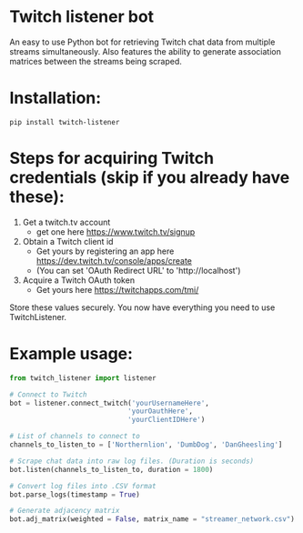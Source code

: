 # Twitch listener bot

An easy to use Python bot for retrieving Twitch chat data from multiple streams simultaneously. Also features the ability to generate association matrices between the streams being scraped. 

# Installation:
```
pip install twitch-listener
```


# Steps for acquiring Twitch credentials (skip if you already have these):
1) Get a twitch.tv account 
	- get one here https://www.twitch.tv/signup
2) Obtain a Twitch client id
	- Get yours by registering an app here https://dev.twitch.tv/console/apps/create
	- (You can set 'OAuth Redirect URL' to 'http://localhost')
3) Acquire a Twitch OAuth token
	- Get yours here https://twitchapps.com/tmi/

Store these values securely. You now have everything you need to use TwitchListener.

# Example usage:

```python
from twitch_listener import listener

# Connect to Twitch
bot = listener.connect_twitch('yourUsernameHere', 
                             'yourOauthHere', 
                             'yourClientIDHere')

# List of channels to connect to
channels_to_listen_to = ['Northernlion', 'DumbDog', 'DanGheesling']

# Scrape chat data into raw log files. (Duration is seconds)
bot.listen(channels_to_listen_to, duration = 1800) 

# Convert log files into .CSV format
bot.parse_logs(timestamp = True)

# Generate adjacency matrix
bot.adj_matrix(weighted = False, matrix_name = "streamer_network.csv")
```


